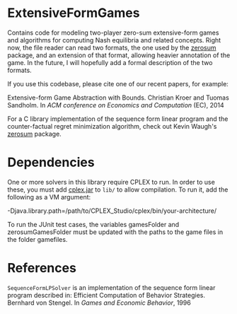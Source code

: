 ExtensiveFormGames
==================

Contains code for modeling two-player zero-sum extensive-form games and algorithms for computing Nash equilibria and related concepts. Right now, the file reader can read two formats, the one used by the [zerosum](http://www.cs.cmu.edu/~./waugh/zerosum.html) package, and an extension of that format, allowing heavier annotation of the game. In the future, I will hopefully add a formal description of the two formats.

If you use this codebase, please cite one of our recent papers, for example:

Extensive-form Game Abstraction with Bounds. Christian Kroer and Tuomas Sandholm. In _ACM conference on Economics and Computation_ (EC), 2014

For a C library implementation of the sequence form linear program and the counter-factual regret minimization algorithm, check out Kevin Waugh's [zerosum](http://www.cs.cmu.edu/~./waugh/zerosum.html) package.

Dependencies
============

One or more solvers in this library require CPLEX to run. In order to use these, you must add [cplex.jar](http://www-01.ibm.com/software/commerce/optimization/cplex-optimizer/) to `lib/` to allow compilation. To run it, add the following as a VM argument:

-Djava.library.path=/path/to/CPLEX_Studio/cplex/bin/your-architecture/

To run the JUnit test cases, the variables gamesFolder and zerosumGamesFolder must be updated with the paths to the game files in the folder gamefiles.

References
==========

`SequenceFormLPSolver` is an implementation of the sequence form linear program described in:
Efficient Computation of Behavior Strategies. Bernhard von Stengel. In _Games and Economic Behavior_, 1996


